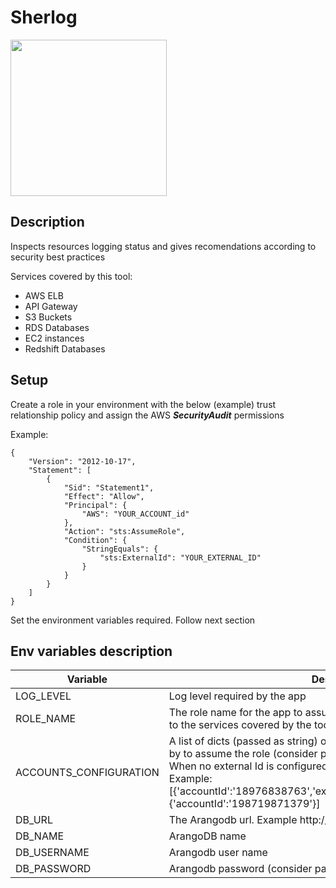 # Sherlog
<img src="https://www.clipartmax.com/png/middle/286-2860475_sherlock-holmes-silhouette-chess-knight-icon-png.png" width="250" height="250">

## Description
Inspects resources logging status and gives recomendations according to security best practices

Services covered by this tool:
- AWS ELB
- API Gateway
- S3 Buckets
- RDS Databases
- EC2 instances
- Redshift Databases

## Setup
Create a role in your environment with the below (example) trust relationship policy and assign the AWS ***SecurityAudit*** permissions

Example:
```
{
    "Version": "2012-10-17",
    "Statement": [
        {
            "Sid": "Statement1",
            "Effect": "Allow",
            "Principal": {
                "AWS": "YOUR_ACCOUNT_id"
            },
            "Action": "sts:AssumeRole",
            "Condition": {
                "StringEquals": {
                    "sts:ExternalId": "YOUR_EXTERNAL_ID"
                }
            }
        }
    ]
}
```

Set the environment variables required. Follow next section
## Env variables description

| Variable | Description |
|----------|-------------|
| LOG_LEVEL | Log level required by the app |
| ROLE_NAME | The role name for the app to assume. Must have read only permissions to the services covered by the tool |
| ACCOUNTS_CONFIGURATION | A list of dicts (passed as string) of the accounts id and external ids used by to assume the role (consider passing it with a secret manager tool). When no external Id is configured in the assume role do not pass it. Example: [{'accountId':'18976838763','externalId':'lkjdalkj/9871lklazdlkKLJldn'},{'accountId':'198719871379'}] |
| DB_URL | The Arangodb url. Example http://localhost:8529 |
| DB_NAME | ArangoDB name |
| DB_USERNAME | Arangodb user name |
| DB_PASSWORD | Arangodb password (consider passing it with a secret manager tool) |